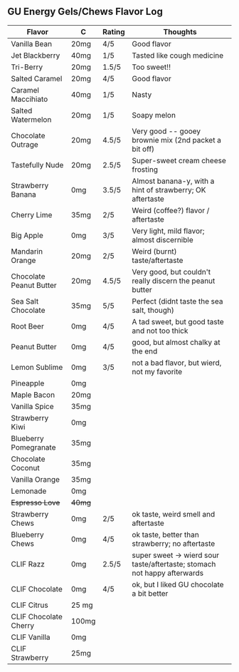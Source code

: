 
## GU Energy Gels/Chews Flavor Log

| Flavor | C  | Rating | Thoughts |
|--------|----|--------|----------|
| Vanilla Bean | 20mg |4/5 | Good flavor |
| Jet Blackberry | 40mg | 1/5 | Tasted like cough medicine | 
| Tri-Berry | 20mg | 1.5/5 | Too sweet!! | 
| Salted Caramel | 20mg | 4/5 | Good flavor |
| Caramel Maccihiato | 40mg | 1/5 | Nasty |
| Salted Watermelon | 20mg | 1/5 | Soapy melon |
| Chocolate Outrage | 20mg | 4.5/5 | Very good -- gooey brownie mix (2nd packet a bit off) |
| Tastefully Nude | 20mg | 2.5/5 | Super-sweet cream cheese frosting |
| Strawberry Banana | 0mg | 3.5/5 | Almost banana-y, with a hint of strawberry; OK aftertaste |
| Cherry Lime | 35mg | 2/5 | Weird (coffee?) flavor / aftertaste |
| Big Apple | 0mg | 3/5 | Very light, mild flavor; almost discernible |
| Mandarin Orange | 20mg | 2/5 | Weird (burnt) taste/aftertaste |
| Chocolate Peanut Butter | 20mg | 4.5/5 | Very good, but couldn't really discern the peanut butter |
| Sea Salt Chocolate | 35mg | 5/5 | Perfect (didnt taste the sea salt, though) |
| Root Beer | 0mg | 4/5 | A tad sweet, but good taste and not too thick |
| Peanut Butter | 0mg | 4/5 | good, but almost chalky at the end |
| Lemon Sublime | 0mg | 3/5 | not a bad flavor, but wierd, not my favorite|
| Pineapple | 0mg | | |
| Maple Bacon | 20mg | | |
| Vanilla Spice | 35mg | | |
| Strawberry Kiwi | 0mg | | |
| Blueberry Pomegranate | 35mg | | |
| Chocolate Coconut | 35mg | | |
| Vanilla Orange | 35mg | | |
| Lemonade | 0mg | | |
| ~~Espresso Love~~ | ~~40mg~~ | | |
| Strawberry Chews | 0mg | 2/5 | ok taste, weird smell and aftertaste |
| Blueberry Chews | 0mg | 4/5 | ok taste, better than strawberry; no aftertaste |
| CLIF Razz | 0mg | 2.5/5 | super sweet -> wierd sour taste/aftertaste; stomach not happy afterwards |
| CLIF Chocolate | 0mg | 4/5 | ok, but I liked GU chocolate a bit better |
| CLIF Citrus | 25 mg | | |
| CLIF Chocolate Cherry | 100mg | | |
| CLIF Vanilla | 0mg | | |
| CLIF Strawberry | 25mg | | |
